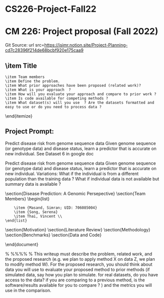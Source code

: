 # CS226-Project-Fall22
# CM 226: Project proposal (Fall 2022)

Git Source: url src=https://isimr.notion.site/Project-Planning-cd7c28396f214de68bcbf920e175caa9
##    \item Title
    \item Team members
    \item Define the problem.
    \item What prior approaches have been proposed (related work)?     
    \item What is your approach  ?    
    \item How will you evaluate your approach and compare to prior work ?  
    \item Is code available for competing methods ?     
    \item What dataset(s) will you use  ? Are the datasets formatted and easy to use or do you need to process data ?  
\end{itemize}

## Project Prompt:
Predict disease risk from genome
sequence data
Given genome sequence (or genotype data)
and disease status, learn a predictor that is
accurate on new individual.
See Dataset 6 in google doc

Predict disease risk from genome
sequence data
Given genome sequence (or genotype data)
and disease status, learn a predictor that is
accurate on new individual.
Variations: What if the individual is from a
different population than the training data ?
What if individual data is not available but
summary data is available ?


\section{Disease Prediction: A Genomic Persepective}
\section{Team Members}
    \begin{list}
        
        \item {Masand, Simran; UID: 706085004}
        \item {Song, Serena}
        \item Thai, Vincent \\
    \end{list}
\section{Motivation}
\section{Literature Review}
\section{Methodology}
\section{Benchmarks}
\section{Data and Code}


\end{document}




% %%%%
% This writeup must describe the problem, related work, and the proposed research (e.g. we plan to apply method X on data Z, we plan to modify method W). For the proposed research, you should think about data  you will use to evaluate your proposed method to prior methods (if simulated data, say how you plan to simulate. for real datasets, do you have access to the data? if you are comparing to a previous method, is the software/results available for you to compare ? ) and the metrics you will use in the comparison.
